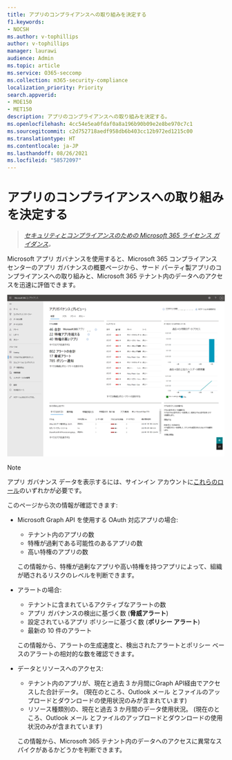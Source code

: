 ```yaml
---
title: アプリのコンプライアンスへの取り組みを決定する
f1.keywords:
- NOCSH
ms.author: v-tophillips
author: v-tophillips
manager: laurawi
audience: Admin
ms.topic: article
ms.service: O365-seccomp
ms.collection: m365-security-compliance
localization_priority: Priority
search.appverid:
- MOE150
- MET150
description: アプリのコンプライアンスへの取り組みを決定する。
ms.openlocfilehash: 4cc54e5ea0fdaf0a8a196b90b09e2e8be970c7c1
ms.sourcegitcommit: c2d752718aedf958db6b403cc12b972ed1215c00
ms.translationtype: HT
ms.contentlocale: ja-JP
ms.lasthandoff: 08/26/2021
ms.locfileid: "58572097"
---
```

# <a name="determine-your-app-compliance-posture"></a>アプリのコンプライアンスへの取り組みを決定する

>*[セキュリティとコンプライアンスのための Microsoft 365 ライセンス ガイダンス](https://aka.ms/ComplianceSD)。*

Microsoft アプリ ガバナンスを使用すると、Microsoft 365 コンプライアンス センターのアプリ ガバナンスの概要ページから、サード パーティ製アプリのコンプライアンスへの取り組みと、Microsoft 365 テナント内のデータへのアクセスを迅速に評価できます。

![Microsoft 365 コンプライアンス センターの [アプリ ガバナンス概要] ページ。](..\media\manage-app-protection-governance\mapg-cc-overview.png)

>[!Note]
> アプリ ガバナンス データを表示するには、サインイン アカウントに[これらのロール](app-governance-get-started.md#administrator-roles)のいずれかが必要です。
>

このページから次の情報が確認できます:

- Microsoft Graph API を使用する OAuth 対応アプリの場合:

  - テナント内のアプリの数
  - 特権が過剰である可能性のあるアプリの数
  - 高い特権のアプリの数

  この情報から、特権が過剰なアプリや高い特権を持つアプリによって、組織が晒されるリスクのレベルを判断できます。

- アラートの場合:

  - テナントに含まれているアクティブなアラートの数
  - アプリ ガバナンスの検出に基づく数 (**脅威アラート**)
  - 設定されているアプリ ポリシーに基づく数 (**ポリシー アラート**)
  - 最新の 10 件のアラート

  この情報から、アラートの生成速度と、検出されたアラートとポリシー ベースのアラートの相対的な数を確認できます。

- データとリソースへのアクセス:

  - テナント内のアプリが、現在と過去 3 か月間にGraph API経由でアクセスした合計データ。 (現在のところ、Outlook メール とファイルのアップロードとダウンロードの使用状況のみが含まれています)
  - リソース種類別の、現在と過去 3 か月間のデータ使用状況。 (現在のところ、Outlook メール とファイルのアップロードとダウンロードの使用状況のみが含まれています)

  この情報から、Microsoft 365 テナント内のデータへのアクセスに異常なスパイクがあるかどうかを判断できます。
